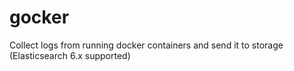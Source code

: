 # gocker
Collect logs from running docker containers and send it to storage (Elasticsearch 6.x supported)
